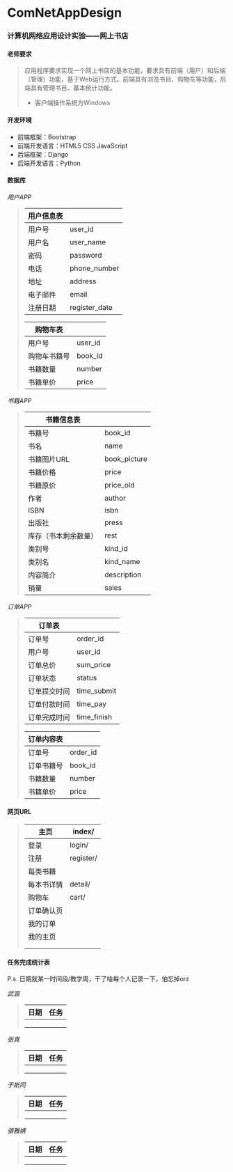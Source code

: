 

# ComNetAppDesign

### 计算机网络应用设计实验——网上书店



#### 老师要求

> 应用程序要求实现一个网上书店的基本功能，要求具有前端（用户）和后端（管理）功能，基于Web运行方式。前端具有浏览书目、购物车等功能，后端具有管理书目、基本统计功能。
>
> - 客户端操作系统为Windows



#### 开发环境

- 前端框架：Bootstrap
- 前端开发语言：HTML5   CSS    JavaScript
- 后端框架：Django
- 后端开发语言：Python



#### 数据库

*用户APP*

> | 用户信息表 |               |
> | ---------- | ------------- |
> | 用户号     | user_id       |
> | 用户名     | user_name     |
> | 密码       | password      |
> | 电话       | phone_number  |
> | 地址       | address       |
> | 电子邮件   | email         |
> | 注册日期   | register_date |
>
> 
>
> | 购物车表     |         |
> | ------------ | ------- |
> | 用户号       | user_id |
> | 购物车书籍号 | book_id |
> | 书籍数量     | number  |
> | 书籍单价     | price   |



*书籍APP*

> | 书籍信息表           |              |
> | -------------------- | ------------ |
> | 书籍号               | book_id      |
> | 书名                 | name         |
> | 书籍图片URL          | book_picture |
> | 书籍价格             | price        |
> | 书籍原价             | price_old    |
> | 作者                 | author       |
> | ISBN                 | isbn         |
> | 出版社               | press        |
> | 库存（书本剩余数量） | rest         |
> | 类别号               | kind_id      |
> | 类别名               | kind_name    |
> | 内容简介             | description  |
> | 销量                 | sales        |



*订单APP*

> | 订单表       |             |
> | ------------ | ----------- |
> | 订单号       | order_id    |
> | 用户号       | user_id     |
> | 订单总价     | sum_price   |
> | 订单状态     | status      |
> | 订单提交时间 | time_submit |
> | 订单付款时间 | time_pay    |
> | 订单完成时间 | time_finish |
>
>  
>
> | 订单内容表 |          |
> | ---------- | -------- |
> | 订单号     | order_id |
> | 订单书籍号 | book_id  |
> | 书籍数量   | number   |
> | 书籍单价   | price    |



#### 网页URL

> | 主页       | index/    |
> | ---------- | --------- |
> | 登录       | login/    |
> | 注册       | register/ |
> | 每类书籍   |           |
> | 每本书详情 | detail/   |
> | 购物车     | cart/     |
> | 订单确认页 |           |
> | 我的订单   |           |
> | 我的主页   |           |
> |            |           |
> |            |           |
>



#### 任务完成统计表

P.s. 日期就某一时间段/教学周，干了啥每个人记录一下，怕忘掉orz

*武涵*

> | 日期 | 任务 |
> | ---- | ---- |
> |      |      |
> |      |      |
> |      |      |



*张真*

> | 日期 | 任务 |
> | ---- | ---- |
> |      |      |
> |      |      |
> |      |      |



*于斯同*

> | 日期 | 任务 |
> | ---- | ---- |
> |      |      |
> |      |      |
> |      |      |



*骆雅婧*

> | 日期 | 任务 |
> | ---- | ---- |
> |      |      |
> |      |      |
> |      |      |
